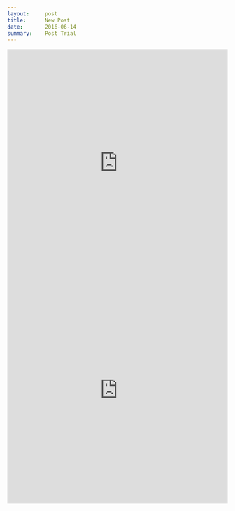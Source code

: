 ```yaml
---
layout:     post
title:      New Post
date:       2016-06-14
summary:    Post Trial
---
```


<iframe width="100%" height="520" frameborder="0" src="https://carlocorsato.cartodb.com/viz/e07e00ee-32fb-11e6-9b65-0e3ff518bd15/embed_map" allowfullscreen webkitallowfullscreen mozallowfullscreen oallowfullscreen msallowfullscreen></iframe>

<iframe width="100%" height="520" frameborder="0" src="https://carlocorsato.cartodb.com/viz/f73d4e00-26aa-11e6-9d3f-0e31c9be1b51/embed_map" allowfullscreen webkitallowfullscreen mozallowfullscreen oallowfullscreen msallowfullscreen></iframe>
